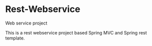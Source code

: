 # Rest-Webservice
Web service project


This is a rest webservice project based Spring MVC and Spring rest template.
